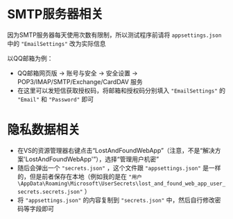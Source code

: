 # SMTP服务器相关

因为SMTP服务器每天使用次数有限制，所以测试程序前请将 `appsettings.json` 中的 `"EmailSettings"` 改为实际信息

以QQ邮箱为例：

* QQ邮箱网页版 -> 账号与安全 -> 安全设置 -> POP3/IMAP/SMTP/Exchange/CardDAV 服务
* 在这里可以发短信获取授权码，将邮箱和授权码分别填入 `"EmailSettings"` 的 `"Email"` 和 `"Password"` 即可

# 隐私数据相关

* 在VS的资源管理器右键点击“LostAndFoundWebApp”（注意，不是“解决方案'LostAndFoundWebApp'”），选择“管理用户机密”
* 随后会弹出一个 `"secrets.json"` ，这个文件跟 `"appsettings.json"` 是一样的，但是前者保存在本地（例如我的是在 `"用户\AppData\Roaming\Microsoft\UserSecrets\lost_and_found_web_app_user_secrets.secrets.json"` ）
* 将 `"appsettings.json"` 的内容复制到 `"secrets.json"` 中，然后自行修改密码等字段即可
